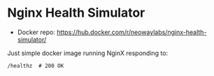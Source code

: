 # Nginx Health Simulator

* Docker repo: https://hub.docker.com/r/neowaylabs/nginx-health-simulator/

Just simple docker image running NginX responding to:
```
/healthz  # 200 OK
```

